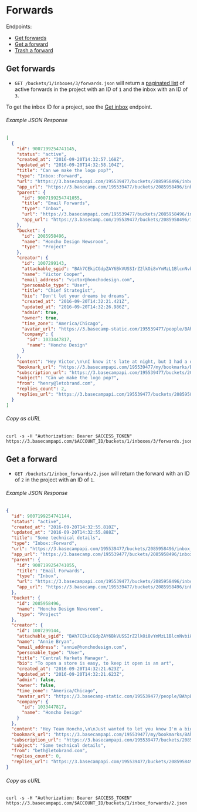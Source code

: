 Forwards
========

Endpoints:

- [Get forwards](#get-forwards)
- [Get a forward](#get-a-forward)
- [Trash a forward][1]


Get forwards
------------

* `GET /buckets/1/inboxes/3/forwards.json` will return a [paginated list][2] of active forwards in the project with an ID of `1` and the inbox with an ID of `3`.

To get the inbox ID for a project, see the [Get inbox][3] endpoint.

###### Example JSON Response
<!-- START GET /buckets/1/inboxes/3/forwards.json -->
```json
[
  {
    "id": 9007199254741145,
    "status": "active",
    "created_at": "2016-09-20T14:32:57.168Z",
    "updated_at": "2016-09-20T14:32:58.104Z",
    "title": "Can we make the logo pop?",
    "type": "Inbox::Forward",
    "url": "https://3.basecampapi.com/195539477/buckets/2085958496/inbox_forwards/9007199254741145.json",
    "app_url": "https://3.basecamp.com/195539477/buckets/2085958496/inbox_forwards/9007199254741145",
    "parent": {
      "id": 9007199254741055,
      "title": "Email Forwards",
      "type": "Inbox",
      "url": "https://3.basecampapi.com/195539477/buckets/2085958496/inboxes/9007199254741055.json",
      "app_url": "https://3.basecamp.com/195539477/buckets/2085958496/inboxes/9007199254741055"
    },
    "bucket": {
      "id": 2085958496,
      "name": "Honcho Design Newsroom",
      "type": "Project"
    },
    "creator": {
      "id": 1007299143,
      "attachable_sgid": "BAh7CEkiCGdpZAY6BkVUSSIrZ2lkOi8vYmMzL1BlcnNvbi8xMDA3Mjk5MTQzP2V4cGlyZXNfaW4GOwBUSSIMcHVycG9zZQY7AFRJIg9hdHRhY2hhYmxlBjsAVEkiD2V4cGlyZXNfYXQGOwBUMA==--919d2c8b11ff403eefcab9db42dd26846d0c3102",
      "name": "Victor Cooper",
      "email_address": "victor@honchodesign.com",
      "personable_type": "User",
      "title": "Chief Strategist",
      "bio": "Don't let your dreams be dreams",
      "created_at": "2016-09-20T14:32:21.421Z",
      "updated_at": "2016-09-20T14:32:26.986Z",
      "admin": true,
      "owner": true,
      "time_zone": "America/Chicago",
      "avatar_url": "https://3.basecamp-static.com/195539477/people/BAhpBEcqCjw=--c632b967cec296b87363a697a67a87f9cc1e5b45/avatar-64-x4",
      "company": {
        "id": 1033447817,
        "name": "Honcho Design"
      }
    },
    "content": "Hey Victor,\n\nI know it's late at night, but I had a quick thought about the logo. It feels, I dunno, flat. Is there anything you could do to make it pop? I'm thinking it needs more sizzle. More... SOMETHING. Maybe we could try adding a rainbow?\n\nLet's take a look mid-day tomorrow and re-group with the rest of the team.\n\nCheers,\nHenry",
    "bookmark_url": "https://3.basecampapi.com/195539477/my/bookmarks/BAh7CEkiCGdpZAY6BkVUSSI0Z2lkOi8vYmMzL1JlY29yZGluZy85MDA3MTk5MjU0NzQxMTQ1P2V4cGlyZXNfaW4GOwBUSSIMcHVycG9zZQY7AFRJIg1yZWFkYWJsZQY7AFRJIg9leHBpcmVzX2F0BjsAVDA=--5e4e8dc00837d110504a8bdeb9a07bc75db16853.json",
    "subscription_url": "https://3.basecampapi.com/195539477/buckets/2085958496/recordings/9007199254741145/subscription.json",
    "subject": "Can we make the logo pop?",
    "from": "henry@letobrand.com",
    "replies_count": 2,
    "replies_url": "https://3.basecampapi.com/195539477/buckets/2085958496/inbox_forwards/9007199254741145/replies.json"
  }
]
```
<!-- END GET /buckets/1/inboxes/3/forwards.json -->

###### Copy as cURL

``` shell
curl -s -H "Authorization: Bearer $ACCESS_TOKEN" https://3.basecampapi.com/$ACCOUNT_ID/buckets/1/inboxes/3/forwards.json
```


Get a forward
-------------

* `GET /buckets/1/inbox_forwards/2.json` will return the forward with an ID of `2` in the project with an ID of `1`.

###### Example JSON Response
<!-- START GET /buckets/1/inbox_forwards/2.json -->
```json
{
  "id": 9007199254741144,
  "status": "active",
  "created_at": "2016-09-20T14:32:55.810Z",
  "updated_at": "2016-09-20T14:32:55.888Z",
  "title": "Some technical details",
  "type": "Inbox::Forward",
  "url": "https://3.basecampapi.com/195539477/buckets/2085958496/inbox_forwards/9007199254741144.json",
  "app_url": "https://3.basecamp.com/195539477/buckets/2085958496/inbox_forwards/9007199254741144",
  "parent": {
    "id": 9007199254741055,
    "title": "Email Forwards",
    "type": "Inbox",
    "url": "https://3.basecampapi.com/195539477/buckets/2085958496/inboxes/9007199254741055.json",
    "app_url": "https://3.basecamp.com/195539477/buckets/2085958496/inboxes/9007199254741055"
  },
  "bucket": {
    "id": 2085958496,
    "name": "Honcho Design Newsroom",
    "type": "Project"
  },
  "creator": {
    "id": 1007299144,
    "attachable_sgid": "BAh7CEkiCGdpZAY6BkVUSSIrZ2lkOi8vYmMzL1BlcnNvbi8xMDA3Mjk5MTQ0P2V4cGlyZXNfaW4GOwBUSSIMcHVycG9zZQY7AFRJIg9hdHRhY2hhYmxlBjsAVEkiD2V4cGlyZXNfYXQGOwBUMA==--2e34d7611a9fcaeb82342d015a671cf5e998c036",
    "name": "Annie Bryan",
    "email_address": "annie@honchodesign.com",
    "personable_type": "User",
    "title": "Central Markets Manager",
    "bio": "To open a store is easy, to keep it open is an art",
    "created_at": "2016-09-20T14:32:21.623Z",
    "updated_at": "2016-09-20T14:32:21.623Z",
    "admin": false,
    "owner": false,
    "time_zone": "America/Chicago",
    "avatar_url": "https://3.basecamp-static.com/195539477/people/BAhpBEgqCjw=--8266bb0507508f3d46050d57b65924d5e2a005f3/avatar-64-x4",
    "company": {
      "id": 1033447817,
      "name": "Honcho Design"
    }
  },
  "content": "Hey Team Honcho,\n\nJust wanted to let you know I'm a big fan of your blog. Your writing is so inspiring. Thanks for sharing!",
  "bookmark_url": "https://3.basecampapi.com/195539477/my/bookmarks/BAh7CEkiCGdpZAY6BkVUSSI0Z2lkOi8vYmMzL1JlY29yZGluZy85MDA3MTk5MjU0NzQxMTQ0P2V4cGlyZXNfaW4GOwBUSSIMcHVycG9zZQY7AFRJIg1yZWFkYWJsZQY7AFRJIg9leHBpcmVzX2F0BjsAVDA=--66b8dce4e70f3854809cf9a4ac1e47d353e405b8.json",
  "subscription_url": "https://3.basecampapi.com/195539477/buckets/2085958496/recordings/9007199254741144/subscription.json",
  "subject": "Some technical details",
  "from": "beth@letobrand.com",
  "replies_count": 0,
  "replies_url": "https://3.basecampapi.com/195539477/buckets/2085958496/inbox_forwards/9007199254741144/replies.json"
}
```
<!-- END GET /buckets/1/inbox_forwards/2.json -->

###### Copy as cURL

``` shell
curl -s -H "Authorization: Bearer $ACCESS_TOKEN" https://3.basecampapi.com/$ACCOUNT_ID/buckets/1/inbox_forwards/2.json
```


[1]: https://github.com/basecamp/bc3-api/blob/master/sections/recordings.md#trash-a-recording
[2]: https://github.com/basecamp/bc3-api/blob/master/README.md#pagination
[3]: https://github.com/basecamp/bc3-api/blob/master/sections/inboxes.md#inboxes
